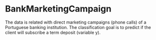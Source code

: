 # BankMarketingCampaign
The data is related with direct marketing campaigns (phone calls) of a Portuguese banking institution. The classification goal is to predict if the client will subscribe a term deposit (variable y).
